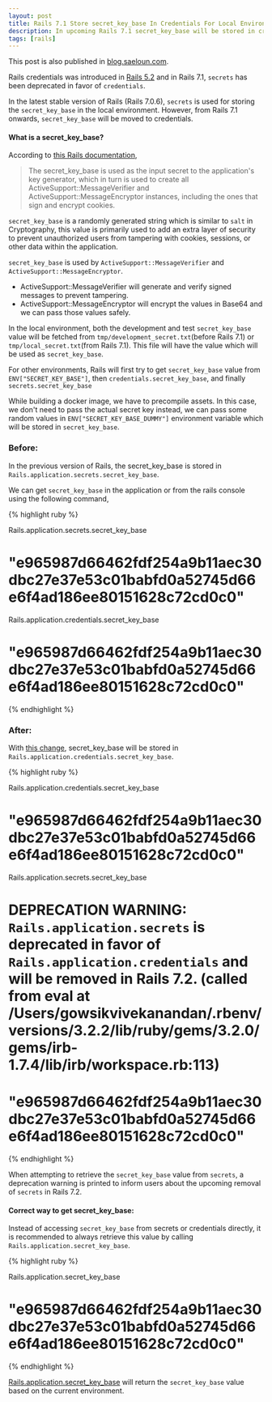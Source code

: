 ```yaml
---
layout: post
title: Rails 7.1 Store secret_key_base In Credentials For Local Environment
description: In upcoming Rails 7.1 secret_key_base will be stored in credentials instead of secrets, as secrets has been deprecated in favour of credentials
tags: [rails]
---
```


This post is also published in [blog.saeloun.com](https://blog.saeloun.com/2023/08/11/rails-7-1-store-secret-key-base-in-rails-config/).

Rails credentials was introduced in [Rails 5.2](https://guides.rubyonrails.org/5_2_release_notes.html) and in Rails 7.1,
`secrets` has been deprecated in favor of `credentials`.

In the latest stable version of Rails (Rails 7.0.6), `secrets` is used for storing the `secret_key_base` in the local environment. However, 
from Rails 7.1 onwards, `secret_key_base` will be moved to credentials.

#### What is a secret_key_base?

According to [this Rails documentation](https://api.rubyonrails.org/classes/Rails/Application.html#method-i-secret_key_base),

> The secret_key_base is used as the input secret to the application's key generator, which in turn
> is used to create all ActiveSupport::MessageVerifier and ActiveSupport::MessageEncryptor instances,
> including the ones that sign and encrypt cookies.

`secret_key_base` is a randomly generated string which is similar to `salt` in Cryptography, this value is primarily used 
to add an extra layer of security to prevent unauthorized users from tampering with cookies, sessions, 
or other data within the application.

`secret_key_base` is used by `ActiveSupport::MessageVerifier` and `ActiveSupport::MessageEncryptor`.

- ActiveSupport::MessageVerifier will generate and verify signed messages to prevent tampering.
- ActiveSupport::MessageEncryptor will encrypt the values in Base64 and we can pass those values safely.

In the local environment, both the development and test `secret_key_base` value will be fetched from `tmp/development_secret.txt`(before Rails 7.1) or 
`tmp/local_secret.txt`(from Rails 7.1). This file will have the value which will be used as `secret_key_base`.

For other environments, Rails will first try to get `secret_key_base` value from `ENV["SECRET_KEY_BASE"]`, then `credentials.secret_key_base`, and finally 
`secrets.secret_key_base`

While building a docker image, we have to precompile assets. In this case, we don't need to pass the actual secret key instead, we can pass some 
random values in `ENV["SECRET_KEY_BASE_DUMMY"]` environment variable which will be stored in `secret_key_base`.

### Before:

In the previous version of Rails, the secret_key_base is stored in `Rails.application.secrets.secret_key_base`. 

We can get `secret_key_base` in the application or from the rails console using the following command,

{% highlight ruby %}

Rails.application.secrets.secret_key_base

# "e965987d66462fdf254a9b11aec30dbc27e37e53c01babfd0a52745d66e6f4ad186ee80151628c72cd0c0"

Rails.application.credentials.secret_key_base

# "e965987d66462fdf254a9b11aec30dbc27e37e53c01babfd0a52745d66e6f4ad186ee80151628c72cd0c0"

{% endhighlight %}

### After:

With [this change](https://github.com/rails/rails/pull/48470), secret_key_base will be stored in `Rails.application.credentials.secret_key_base`.

{% highlight ruby %}

Rails.application.credentials.secret_key_base

# "e965987d66462fdf254a9b11aec30dbc27e37e53c01babfd0a52745d66e6f4ad186ee80151628c72cd0c0"

Rails.application.secrets.secret_key_base

# DEPRECATION WARNING: `Rails.application.secrets` is deprecated in favor of `Rails.application.credentials` and will be removed in Rails 7.2. (called from eval at /Users/gowsikvivekanandan/.rbenv/versions/3.2.2/lib/ruby/gems/3.2.0/gems/irb-1.7.4/lib/irb/workspace.rb:113)

# "e965987d66462fdf254a9b11aec30dbc27e37e53c01babfd0a52745d66e6f4ad186ee80151628c72cd0c0"

{% endhighlight %}

When attempting to retrieve the `secret_key_base` value from `secrets`, a deprecation warning is printed to inform users about the upcoming removal of `secrets` in Rails 7.2.

#### Correct way to get secret_key_base:

Instead of accessing `secret_key_base` from secrets or credentials directly, it is recommended to always retrieve this value by calling `Rails.application.secret_key_base`.

{% highlight ruby %}

Rails.application.secret_key_base

# "e965987d66462fdf254a9b11aec30dbc27e37e53c01babfd0a52745d66e6f4ad186ee80151628c72cd0c0"

{% endhighlight %}

[Rails.application.secret_key_base](https://github.com/p8/rails/blob/21c34550549ed90f79565b333e06c7cee79c546e/railties/lib/rails/application.rb#L469-L477) will return the `secret_key_base` value based on the current environment.
